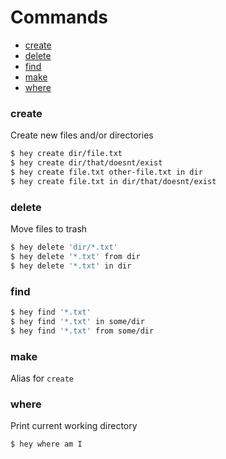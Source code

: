 # Commands

- [create](#create)
- [delete](#delete)
- [find](#find)
- [make](#make)
- [where](#where)

### create

Create new files and/or directories

```bash
$ hey create dir/file.txt
$ hey create dir/that/doesnt/exist
$ hey create file.txt other-file.txt in dir
$ hey create file.txt in dir/that/doesnt/exist
```

### delete

Move files to trash

```bash
$ hey delete 'dir/*.txt'
$ hey delete '*.txt' from dir
$ hey delete '*.txt' in dir
```

### find

```bash
$ hey find '*.txt'
$ hey find '*.txt' in some/dir
$ hey find '*.txt' from some/dir
```

### make

Alias for `create`

### where

Print current working directory

```bash
$ hey where am I
```
